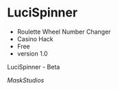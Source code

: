 # LuciSpinner
- Roulette Wheel Number Changer
- Casino Hack
- Free
- version 1.0



LuciSpinner - Beta

*MaskStudios*
